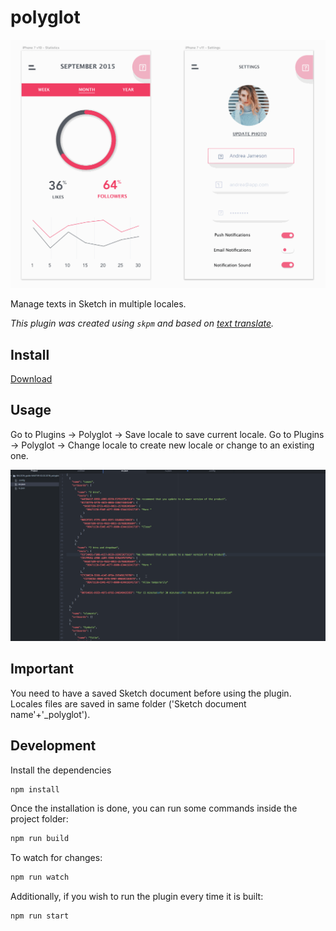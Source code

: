 # polyglot
![Polyglot demo](https://raw.githubusercontent.com/fruitfrills/polyglot/master/assets/polyglot.gif)

Manage texts in Sketch in multiple locales.

_This plugin was created using `skpm` and based on [text translate](https://github.com/laresgoiti/texts_translate/blob/master/README.md)._

## Install

[Download](https://github.com/fruitfrills/polyglot/releases/download/v0.3.0/plugin.sketchplugin.zip)

## Usage

Go to Plugins -> Polyglot -> Save locale to save current locale.
Go to Plugins -> Polyglot -> Change locale to create new locale or change to an existing one.

![Edit translation](https://raw.githubusercontent.com/fruitfrills/polyglot/master/assets/code.gif)

## Important
You need to have a saved Sketch document before using the plugin. Locales files are saved in same folder ('Sketch document name'+'_polyglot').


## Development

Install the dependencies

```bash
npm install
```

Once the installation is done, you can run some commands inside the project folder:

```bash
npm run build
```

To watch for changes:

```bash
npm run watch
```

Additionally, if you wish to run the plugin every time it is built:

```bash
npm run start
```

